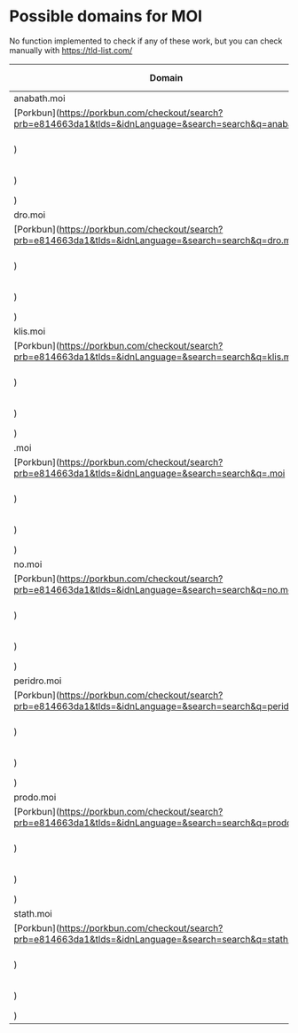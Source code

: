 # Possible domains for MOI

No function implemented to check if any of these work, but you can check manually with https://tld-list.com/

| Domain | Porkbun | NameCheap | Google Domains |
|---|---|---|---|
| anabath.moi | [Porkbun](https://porkbun.com/checkout/search?prb=e814663da1&tlds=&idnLanguage=&search=search&q=anabath.moi) | [Namecheap](https://www.namecheap.com/domains/registration/results/?domain=anabath.moi) | [Google](https://domains.google.com/registrar/search?searchTerm=anabath.moi) |
| dro.moi | [Porkbun](https://porkbun.com/checkout/search?prb=e814663da1&tlds=&idnLanguage=&search=search&q=dro.moi) | [Namecheap](https://www.namecheap.com/domains/registration/results/?domain=dro.moi) | [Google](https://domains.google.com/registrar/search?searchTerm=dro.moi) |
| klis.moi | [Porkbun](https://porkbun.com/checkout/search?prb=e814663da1&tlds=&idnLanguage=&search=search&q=klis.moi) | [Namecheap](https://www.namecheap.com/domains/registration/results/?domain=klis.moi) | [Google](https://domains.google.com/registrar/search?searchTerm=klis.moi) |
| .moi | [Porkbun](https://porkbun.com/checkout/search?prb=e814663da1&tlds=&idnLanguage=&search=search&q=.moi) | [Namecheap](https://www.namecheap.com/domains/registration/results/?domain=.moi) | [Google](https://domains.google.com/registrar/search?searchTerm=.moi) |
| no.moi | [Porkbun](https://porkbun.com/checkout/search?prb=e814663da1&tlds=&idnLanguage=&search=search&q=no.moi) | [Namecheap](https://www.namecheap.com/domains/registration/results/?domain=no.moi) | [Google](https://domains.google.com/registrar/search?searchTerm=no.moi) |
| peridro.moi | [Porkbun](https://porkbun.com/checkout/search?prb=e814663da1&tlds=&idnLanguage=&search=search&q=peridro.moi) | [Namecheap](https://www.namecheap.com/domains/registration/results/?domain=peridro.moi) | [Google](https://domains.google.com/registrar/search?searchTerm=peridro.moi) |
| prodo.moi | [Porkbun](https://porkbun.com/checkout/search?prb=e814663da1&tlds=&idnLanguage=&search=search&q=prodo.moi) | [Namecheap](https://www.namecheap.com/domains/registration/results/?domain=prodo.moi) | [Google](https://domains.google.com/registrar/search?searchTerm=prodo.moi) |
| stath.moi | [Porkbun](https://porkbun.com/checkout/search?prb=e814663da1&tlds=&idnLanguage=&search=search&q=stath.moi) | [Namecheap](https://www.namecheap.com/domains/registration/results/?domain=stath.moi) | [Google](https://domains.google.com/registrar/search?searchTerm=stath.moi) |
